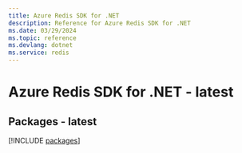 ```yaml
---
title: Azure Redis SDK for .NET
description: Reference for Azure Redis SDK for .NET
ms.date: 03/29/2024
ms.topic: reference
ms.devlang: dotnet
ms.service: redis
---
```

# Azure Redis SDK for .NET - latest
## Packages - latest
[!INCLUDE [packages](redis-index.md)]
